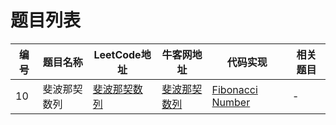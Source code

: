 ﻿

# 题目列表

| 编号 | 题目名称 | LeetCode地址 | 牛客网地址 | 代码实现 | 相关题目 |
| --- | --- | --- | --- | --- | --- | 
| 10 | 斐波那契数列 | [斐波那契数列](https://leetcode-cn.com/problems/fibonacci-number/) | [斐波那契数列](https://www.nowcoder.com/practice/c6c7742f5ba7442aada113136ddea0c3?tpId=13&tqId=11160&tPage=1&rp=1&ru=/ta/coding-interviews&qru=/ta/coding-interviews/question-ranking) | [Fibonacci Number](./10.斐波那契数列/Fibonacci_Number.py) | - |



